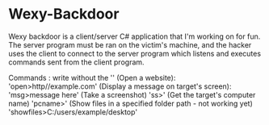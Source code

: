 # Wexy-Backdoor
Wexy backdoor is a client/server C# application that I'm working on for fun. 
The server program must be ran on the victim's machine, and the hacker uses the client to connect to 
the server program which listens and executes commands sent from the client program.

Commands : 
write without the ''
(Open a website): 'open>http//example.com'
(Display a message on target's screen): 'msg>message here'
(Take a screenshot) 'ss>'
(Get the target's computer name) 'pcname>'
(Show files in a specified folder path - not working yet) 'showfiles>C:/users/example/desktop'
